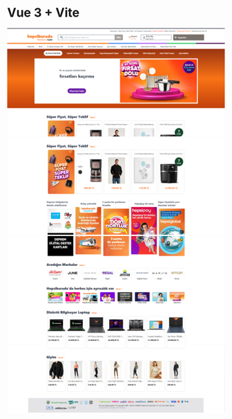 # Vue 3 + Vite

<img src="./hepsiburada_1.png"  />
<img src="./hepsiburada_2.png"  />
<img src="./hepsiburada_3.png"  />
<img src="./hepsiburada_4.png"  />
